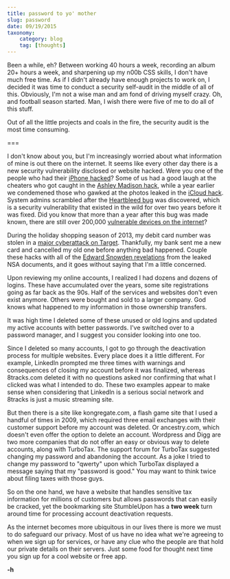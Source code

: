 ```yaml
---
title: password to yo' mother
slug: password
date: 09/19/2015
taxonomy:
    category: blog
    tag: [thoughts]
---
```


Been a while, eh? Between working 40 hours a week, recording an album 20+ hours a week, and sharpening up my n00b CSS skills, I don't have much free time. As if I didn't already have enough projects to work on, I decided it was time to conduct a security self-audit in the middle of all of this. Obviously, I'm not a wise man and am fond of driving myself crazy. Oh, and football season started. Man, I wish there were five of me to do all of this stuff.

Out of all the little projects and coals in the fire, the security audit is the most time consuming.

===

I don't know about you, but I'm increasingly worried about what information of mine is out there on the internet. It seems like every other day there is a new security vulnerability disclosed or website hacked. Were you one of the people who had their [iPhone hacked](http://www.wired.com/2015/08/hack-brief-malware-hits-225000-jailbroken-mostly-chinese-iphones/)? Some of us had a good laugh at the cheaters who got caught in the [Ashley Madison hack](https://en.wikipedia.org/wiki/Ashley_Madison_data_breach), while a year earlier we condemened those who gawked at the photos leaked in the [iCloud hack](https://en.wikipedia.org/wiki/2014_celebrity_photo_hack). System admins scrambled after the [Heartbleed bug](http://heartbleed.com/) was discovered, which is a security vulnerability that existed in the wild for over two years before it was fixed. Did you know that more than a year after this bug was made known, there are still over 200,000 [vulnerable devices on the internet](https://grahamcluley.com/2015/09/heartbleed-200000-vulnerable-devices-internet/)?

During the holiday shopping season of 2013, my debit card number was stolen in a [major cyberattack on Target](http://www.businessinsider.com/heres-what-happened-to-your-target-data-that-was-hacked-2014-10). Thankfully, my bank sent me a new card and cancelled my old one before anything bad happened. Couple these hacks with all of the [Edward Snowden revelations](http://mashable.com/2014/06/05/edward-snowden-revelations/) from the leaked NSA documents, and it goes without saying that I'm a little concerned.

Upon reviewing my online accounts, I realized I had dozens and dozens of logins. These have accumulated over the years, some site registrations going as far back as the 90s. Half of the services and websites don't even exist anymore. Others were bought and sold to a larger company. God knows what happened to my information in those ownership transfers.

It was high time I deleted some of these unused or old logins and updated my active accounts with better passwords. I've switched over to a password manager, and I suggest you consider looking into one too.

Since I deleted so many accounts, I got to go through the deactivation process for multiple websites. Every place does it a little different. For example, LinkedIn prompted me three times with warnings and consequences of closing my account before it was finalized, whereas 8tracks.com deleted it with no questions asked nor confirming that what I clicked was what I intended to do. These two examples appear to make sense when considering that LinkedIn is a serious social network and 8tracks is just a music streaming site.

But then there is a site like kongregate.com, a flash game site that I used a handful of times in 2009, which required three email exchanges with their customer support before my account was deleted. Or ancestry.com, which doesn't even offer the option to delete an account. Wordpress and Digg are two more companies that do not offer an easy or obvious way to delete accounts, along with TurboTax. The support forum for TurboTax suggested changing my password and abandoning the account. As a joke I tried to change my password to "qwerty" upon which TurboTax displayed a message saying that my "password is good." You may want to think twice about filing taxes with those guys.

So on the one hand, we have a website that handles sensitive tax information for millions of customers but allows passwords that can easily be cracked, yet the bookmarking site StumbleUpon has a **two week** turn around time for processing account deactivation requests.

As the internet becomes more ubiquitous in our lives there is more we must to do safeguard our privacy. Most of us have no idea what we're agreeing to when we sign up for services, or have any clue who the people are that hold our private details on their servers. Just some food for thought next time you sign up for a cool website or free app.

**-h**
